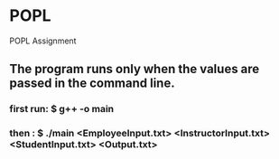 # POPL
POPL Assignment
## The program runs only when the values are passed in the command line.
  ### first run: $ g++ <filename> -o main 
  ### then : $ ./main <EmployeeInput.txt> <InstructorInput.txt> <StudentInput.txt> <Output.txt>
